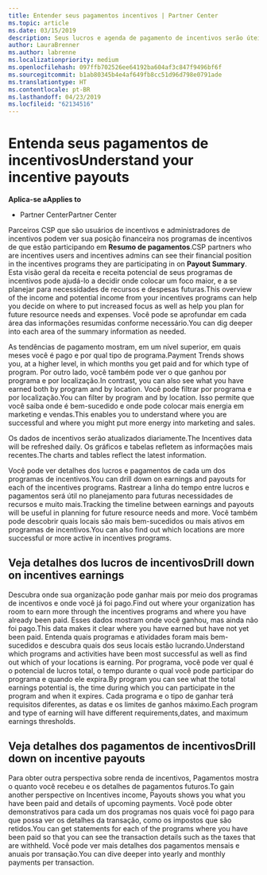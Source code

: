 ```yaml
---
title: Entender seus pagamentos incentivos | Partner Center
ms.topic: article
ms.date: 03/15/2019
description: Seus lucros e agenda de pagamento de incentivos serão úteis para planejamento futuro.
author: LauraBrenner
ms.author: labrenne
ms.localizationpriority: medium
ms.openlocfilehash: 097ffb702526ee64192ba604af3c847f9496bf6f
ms.sourcegitcommit: b1ab80345b4e4af649fb8cc51d96d798e0791ade
ms.translationtype: HT
ms.contentlocale: pt-BR
ms.lasthandoff: 04/23/2019
ms.locfileid: "62134516"
---
```

# <a name="understand-your-incentive-payouts"></a><span data-ttu-id="27d12-103">Entenda seus pagamentos de incentivos</span><span class="sxs-lookup"><span data-stu-id="27d12-103">Understand your incentive payouts</span></span>

<span data-ttu-id="27d12-104">**Aplica-se a**</span><span class="sxs-lookup"><span data-stu-id="27d12-104">**Applies to**</span></span>

-  <span data-ttu-id="27d12-105">Partner Center</span><span class="sxs-lookup"><span data-stu-id="27d12-105">Partner Center</span></span>


<span data-ttu-id="27d12-106">Parceiros CSP que são usuários de incentivos e administradores de incentivos podem ver sua posição financeira nos programas de incentivos de que estão participando em **Resumo de pagamentos**.</span><span class="sxs-lookup"><span data-stu-id="27d12-106">CSP partners who are incentives users and incentives admins can see their financial position in the incentives programs they are participating in on **Payout Summary**.</span></span> <span data-ttu-id="27d12-107">Esta visão geral da receita e receita potencial de seus programas de incentivos pode ajudá-lo a decidir onde colocar um foco maior, e a se planejar para necessidades de recursos e despesas futuras.</span><span class="sxs-lookup"><span data-stu-id="27d12-107">This overview of the income and potential income from your incentives programs can help you decide on where to put increased focus as well as help you plan for future resource needs and expenses.</span></span> <span data-ttu-id="27d12-108">Você pode se aprofundar em cada área das informações resumidas conforme necessário.</span><span class="sxs-lookup"><span data-stu-id="27d12-108">You can dig deeper into each area of the summary information as needed.</span></span> 

<span data-ttu-id="27d12-109">As tendências de pagamento mostram, em um nível superior, em quais meses você é pago e por qual tipo de programa.</span><span class="sxs-lookup"><span data-stu-id="27d12-109">Payment Trends shows you, at a higher level, in which months you get paid and for which type of program.</span></span> <span data-ttu-id="27d12-110">Por outro lado, você também pode ver o que ganhou por programa e por localização.</span><span class="sxs-lookup"><span data-stu-id="27d12-110">In contrast, you can also see what you have earned both by program and by location.</span></span> <span data-ttu-id="27d12-111">Você pode filtrar por programa e por localização.</span><span class="sxs-lookup"><span data-stu-id="27d12-111">You can filter by program and by location.</span></span> <span data-ttu-id="27d12-112">Isso permite que você saiba onde é bem-sucedido e onde pode colocar mais energia em marketing e vendas.</span><span class="sxs-lookup"><span data-stu-id="27d12-112">This enables you to understand where you are successful and where you might put more energy into marketing and sales.</span></span>

<span data-ttu-id="27d12-113">Os dados de incentivos serão atualizados diariamente.</span><span class="sxs-lookup"><span data-stu-id="27d12-113">The Incentives data will be refreshed daily.</span></span> <span data-ttu-id="27d12-114">Os gráficos e tabelas refletem as informações mais recentes.</span><span class="sxs-lookup"><span data-stu-id="27d12-114">The charts and tables reflect the latest information.</span></span>

<span data-ttu-id="27d12-115">Você pode ver detalhes dos lucros e pagamentos de cada um dos programas de incentivos.</span><span class="sxs-lookup"><span data-stu-id="27d12-115">You can drill down on earnings and payouts for each of the incentives programs.</span></span> <span data-ttu-id="27d12-116">Rastrear a linha do tempo entre lucros e pagamentos será útil no planejamento para futuras necessidades de recursos e muito mais.</span><span class="sxs-lookup"><span data-stu-id="27d12-116">Tracking the timeline between earnings and payouts will be useful in planning for future resource needs and more.</span></span> <span data-ttu-id="27d12-117">Você também pode descobrir quais locais são mais bem-sucedidos ou mais ativos em programas de incentivos.</span><span class="sxs-lookup"><span data-stu-id="27d12-117">You can also find out which locations are more successful or more active in incentives programs.</span></span> 

## <a name="drill-down-on-incentives-earnings"></a><span data-ttu-id="27d12-118">Veja detalhes dos lucros de incentivos</span><span class="sxs-lookup"><span data-stu-id="27d12-118">Drill down on incentives earnings</span></span>
<span data-ttu-id="27d12-119">Descubra onde sua organização pode ganhar mais por meio dos programas de incentivos e onde você já foi pago.</span><span class="sxs-lookup"><span data-stu-id="27d12-119">Find out where your organization has room to earn more through the incentives programs and where you have already been paid.</span></span> <span data-ttu-id="27d12-120">Esses dados mostram onde você ganhou, mas ainda não foi pago.</span><span class="sxs-lookup"><span data-stu-id="27d12-120">This data makes it clear where you have earned but have not yet been paid.</span></span>  <span data-ttu-id="27d12-121">Entenda quais programas e atividades foram mais bem-sucedidos e descubra quais dos seus locais estão lucrando.</span><span class="sxs-lookup"><span data-stu-id="27d12-121">Understand which programs and activities have been most successful as well as find out which of your locations is earning.</span></span> <span data-ttu-id="27d12-122">Por programa, você pode ver qual é o potencial de lucros total, o tempo durante o qual você pode participar do programa e quando ele expira.</span><span class="sxs-lookup"><span data-stu-id="27d12-122">By program you can see what the total earnings potential is, the time during which you can participate in the program and when it expires.</span></span> <span data-ttu-id="27d12-123">Cada programa e o tipo de ganhar terá requisitos diferentes, as datas e os limites de ganhos máximo.</span><span class="sxs-lookup"><span data-stu-id="27d12-123">Each program and type of earning will have different requirements,dates, and maximum earnings thresholds.</span></span> 

## <a name="drill-down-on-incentive-payouts"></a><span data-ttu-id="27d12-124">Veja detalhes dos pagamentos de incentivos</span><span class="sxs-lookup"><span data-stu-id="27d12-124">Drill down on incentive payouts</span></span>
<span data-ttu-id="27d12-125">Para obter outra perspectiva sobre renda de incentivos, Pagamentos mostra o quanto você recebeu e os detalhes de pagamentos futuros.</span><span class="sxs-lookup"><span data-stu-id="27d12-125">To gain another perspective on Incentives income, Payouts shows you what you have been paid and details of upcoming payments.</span></span> <span data-ttu-id="27d12-126">Você pode obter demonstrativos para cada um dos programas nos quais você foi pago para que possa ver os detalhes da transação, como os impostos que são retidos.</span><span class="sxs-lookup"><span data-stu-id="27d12-126">You can get statements for each of the programs where you have been paid so that you can see the transaction details such as the taxes that are withheld.</span></span> <span data-ttu-id="27d12-127">Você pode ver mais detalhes dos pagamentos mensais e anuais por transação.</span><span class="sxs-lookup"><span data-stu-id="27d12-127">You can dive deeper into yearly and monthly payments per transaction.</span></span>